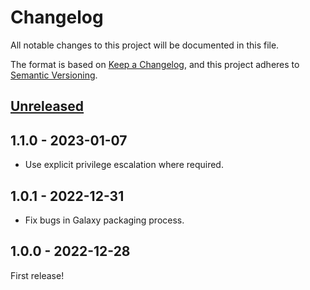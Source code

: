 # Changelog

All notable changes to this project will be documented in this file.

The format is based on [Keep a Changelog](https://keepachangelog.com/en/1.0.0/),
and this project adheres to [Semantic Versioning](https://semver.org/spec/v2.0.0.html).

## [Unreleased]

## 1.1.0 - 2023-01-07

* Use explicit privilege escalation where required.

## 1.0.1 - 2022-12-31

* Fix bugs in Galaxy packaging process.

## 1.0.0 - 2022-12-28

First release!

[unreleased]: https://github.com/kpfleming/ansible-systemd-networkd/compare/1.0.1...HEAD
[1.1.0]: https://github.com/kpfleming/ansible-systemd-networkd/compare/1.1.0...1.0.1
[1.0.1]: https://github.com/kpfleming/ansible-systemd-networkd/compare/1.0.1...1.0.0
[1.0.0]: https://github.com/kpfleming/ansible-systemd-networkd/compare/4b825dc642cb6eb9a060e54bf8d69288fbee4904...1.0.0

